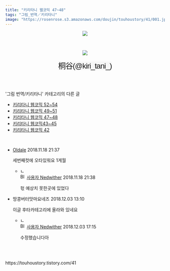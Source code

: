 ```yaml
---
title: "키리타니 웹코믹 47~48"
tags: "그림_번역／키리타니"
image: "https://rosenrose.s3.amazonaws.com/doujin/touhoustory/41/001.jpg"
---
```

<div class="article">
<div class="tt_article_useless_p_margin"><p style="text-align: center; clear: none; float: none;"><img src="{{ site.imgserver1 }}/touhoustory/41/001.jpg"/></p><p style="text-align: center; clear: none; float: none;"><br/></p><p style="text-align: center; clear: none; float: none;"><img src="{{ site.imgserver1 }}/touhoustory/41/002.jpg"/></p><p style="text-align: center;"><span style="background-color: rgb(247, 247, 247); font-family: 나눔고딕, NanumGothic, 돋움, Dotum, helvetica, sans-serif, tahoma; font-size: 24px; letter-spacing: -1px; text-align: center;">桐谷(@kiri_tani_)</span></p> </div></div><br/>
<div class="tagTrail">
</div><br/>
<div class="another">
<p>'그림 번역/키리타니' 카테고리의 다른 글</p>
<ul>
<li><a href="/touhoustory_47">키리타니 웹코믹 52~54</a></li>
<li><a href="/touhoustory_45">키리타니 웹코믹 49~51</a></li>
<li><a href="/touhoustory_41">키리타니 웹코믹 47~48</a></li>
<li><a href="/touhoustory_36">키리타니 웹코믹43~45</a></li>
<li><a href="/touhoustory_35">키리타니 웹코믹 42</a></li>
</ul>
</div><br/>
<div class="cb_lstcomment">
<ul>
<li class="cb_thumb_off" id="comment14706904">
<div class="cb_comment_area">
<div class="cb_info_area">
<div class="cb_section">
<span class="cb_nick_name"> <a href="https://wantbewish.tistory.com" onclick="return openLinkInNewWindow(this)">Oldale</a><span class="tistoryProfileLayerTrigger" onclick='TistoryProfile.show(event, this, {"title":"\ud558\uace0\uc2f6\uace0, \ub418\uace0\uc2f6\uace0, \ubc14\ub77c\ub294\uac83\ub4e4","url":"https:\/\/wantbewish.tistory.com","nickname":"Oldale","items":[]}); return false;'></span></span>
<span class="cb_date">2018.11.18 21:37 </span>
</div>
</div>
<div class="cb_dsc_comment">
<p class="cb_dsc">
										세번째컷에 오타있워요 1게월
									</p>
</div>
<ul>
<li class="cb_thumb_off" id="comment14706910">
<span class="cb_bu_subnode">ㄴ</span>
<div class="cb_comment_area">
<div class="cb_info_area">
<div class="cb_section">
<span class="cb_nick_name"><img alt="BlogIcon" height="16" onerror="this.parentNode.removeChild(this)" src="https://touhoustory.tistory.com/index.gif" width="16"/> <a href="https://touhoustory.tistory.com" onclick="return openLinkInNewWindow(this)">사용자 Nedwither</a></span>
<span class="cb_date">2018.11.18 21:38 </span>
</div>
</div>
<div class="cb_dsc_comment">
<p class="cb_dsc">
															헋 예상치 못한곳에 있었다
														</p>
</div>
</div>
</li>
</ul>
</div></li>
<li class="cb_thumb_off" id="comment14746427">
<div class="cb_comment_area">
<div class="cb_info_area">
<div class="cb_section">
<span class="cb_nick_name">땅콩버터맛마요네즈</span>
<span class="cb_date">2018.12.03 13:10 </span>
</div>
</div>
<div class="cb_dsc_comment">
<p class="cb_dsc">
										이글 후타카테고리에 올라와 있네요
									</p>
</div>
<ul>
<li class="cb_thumb_off" id="comment14747036">
<span class="cb_bu_subnode">ㄴ</span>
<div class="cb_comment_area">
<div class="cb_info_area">
<div class="cb_section">
<span class="cb_nick_name"><img alt="BlogIcon" height="16" onerror="this.parentNode.removeChild(this)" src="https://touhoustory.tistory.com/index.gif" width="16"/> <a href="https://touhoustory.tistory.com" onclick="return openLinkInNewWindow(this)">사용자 Nedwither</a></span>
<span class="cb_date">2018.12.03 17:15 </span>
</div>
</div>
<div class="cb_dsc_comment">
<p class="cb_dsc">
															수정했습니다아
														</p>
</div>
</div>
</li>
</ul>
</div></li>
</ul>
</div><br/>
<br/>
<p id="refer">https://touhoustory.tistory.com/41</p>
<br/>
